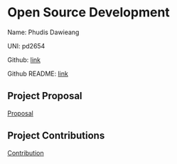 # Open Source Development

Name: Phudis Dawieang

UNI: pd2654

Github: [link](https://github.com/MirrorCraze)

Github README: [link](https://github.com/MirrorCraze/MirrorCraze/blob/main/README.md)

## Project Proposal

[Proposal](../projects/python/seven_wonders.md)

## Project Contributions

[Contribution](../projects/python/numpy.md)
